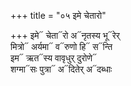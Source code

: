 +++
title = "०५ इमे चेतारो"

+++
इमे᳓ चेता᳓रो अ᳓नृतस्य भू᳓रेर्  
मित्रो᳓ अर्यमा᳓ व᳓रुणो हि᳓ स᳓न्ति  
इम᳓ ऋत᳓स्य वावृधुर् दुरोणे᳓  
शग्मा᳓सः पुत्रा᳓ अ᳓दितेर् अ᳓दब्धाः
